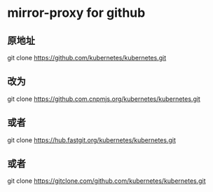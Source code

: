# mirror-proxy for github

## 原地址

git clone https://github.com/kubernetes/kubernetes.git

## 改为

git clone https://github.com.cnpmjs.org/kubernetes/kubernetes.git

## 或者

git clone https://hub.fastgit.org/kubernetes/kubernetes.git

## 或者

git clone https://gitclone.com/github.com/kubernetes/kubernetes.git
